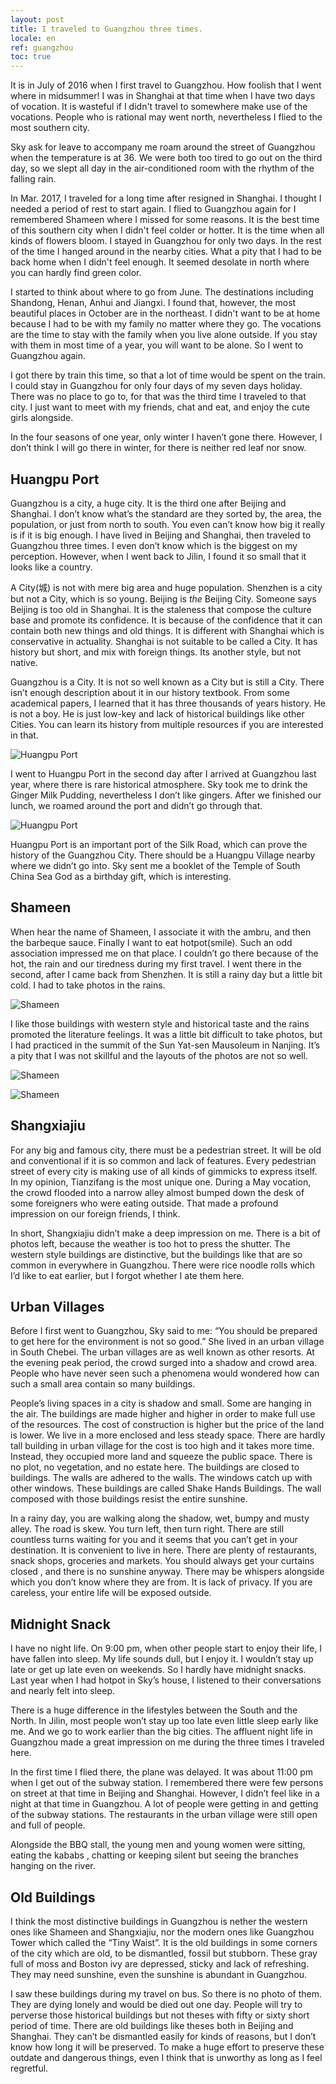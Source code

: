```yaml
---
layout: post
title: I traveled to Guangzhou three times.
locale: en
ref: guangzhou
toc: true
---
```

It is in July of 2016 when I first travel to Guangzhou. How foolish that I went where in midsummer! I was in Shanghai at that time when I have two days of vocation. It is wasteful if I didn't travel to somewhere make use of the vocations. People who is rational may went north, nevertheless I flied to the most southern city.

Sky ask for leave to accompany me roam around the street of Guangzhou when the temperature is at 36.  We were both too tired to go out on the third day, so we slept all day in the air-conditioned room with the rhythm of the falling rain.

In Mar. 2017, I traveled for a long time after resigned in Shanghai. I thought I needed a period of rest to start again.  I flied to Guangzhou again for I remembered Shameen where I missed for some reasons. It is the best time of this southern city when I didn't feel colder or hotter. It is the time when all kinds of flowers bloom. I stayed in Guangzhou for only two days. In the rest of the time I hanged around in the nearby cities. What a pity that I had to be back home when I didn't feel enough. It seemed desolate in north where you can hardly find green color.

I started to think about where to go from June. The destinations including Shandong, Henan, Anhui and Jiangxi. I found that, however, the most beautiful places in October are in the northeast. I didn't want to be at home because I had to be with my family no matter where they go. The vocations are the time to stay with the family when you live alone outside. If you stay with them in most time of a year, you will want to be alone. So I went to Guangzhou again.

I got there by train this time, so that a lot of time would be spent on the train. I could stay in Guangzhou for only four days of my seven days holiday. There was no place to go to, for that was the third time I traveled to that city. I just want to meet with my friends, chat and eat, and enjoy the cute girls alongside.

In the four seasons of one year, only winter I haven’t gone there. However, I don’t think I will go there in winter, for there is neither red leaf nor snow.

## Huangpu Port

Guangzhou is a city, a huge city. It is the third one after Beijing and Shanghai. I don’t know what’s the standard are they sorted by, the area, the population, or just from north to south. You even can’t know how big it really is if it is big enough. I have lived in Beijing and Shanghai, then traveled to Guangzhou three times. I even don’t know which is the biggest on my perception. However, when I went back to Jilin, I found it so small that it looks like a country.

A City(城) is not with mere big area and huge population. Shenzhen is a city but not a City, which is so young. Beijing is *the* Beijing City. Someone says Beijing is too old in Shanghai. It is the staleness that compose the culture base and promote its confidence. It is because of the confidence that it can contain both new things and old things. It is different with Shanghai which is conservative in actuality. Shanghai is not suitable to be called a City. It has history but short, and mix with foreign things. Its another style, but not native.

Guangzhou is a City. It is not so well known as a City but is still a City. There isn’t enough description about it in our history textbook. From some academical papers, I learned that it has three thousands of years history. He is not a boy. He is just low-key and lack of historical buildings like other Cities. You can learn its history from multiple resources if you are interested in that.

![Huangpu Port](/img/guangzhou/huangpugugang2.jpg)

I went to Huangpu Port in the second day after I arrived at Guangzhou last year, where there is rare historical atmosphere. Sky took me to drink the Ginger Milk Pudding, nevertheless I don’t like gingers. After we finished our lunch, we roamed around the port and didn’t go through that.

![Huangpu Port](/img/guangzhou/huangpugugang.jpg)

Huangpu Port is an important port of the Silk Road, which can prove the history of the Guangzhou City. There should be a Huangpu Village nearby where we didn’t go into. Sky sent me a booklet of the Temple of South China Sea God as a birthday gift, which is interesting.

## Shameen

When hear the name of Shameen, I associate it with the ambru, and then the barbeque sauce. Finally I want to eat hotpot(smile). Such an odd association impressed me on that place. I couldn’t go there because of the hot, the rain and our tiredness during my first travel. I went there in the second, after I came back from Shenzhen. It is still a rainy day but a little bit cold. I had to take photos in the rains.

![Shameen](/img/guangzhou/shamian3.jpg)

I like those buildings with western style and historical taste and the rains promoted the literature feelings. It was a little bit difficult to take photos, but I had practiced in the summit of the Sun Yat-sen Mausoleum in Nanjing. It’s a pity that I was not skillful and the layouts of the photos are not so well.

![Shameen](/img/guangzhou/shamian1.jpg)

![Shameen](/img/guangzhou/shamian2.jpg)

## Shangxiajiu

For any big and famous city, there must be a pedestrian street. It will be old and conventional if it is so common and lack of features. Every pedestrian street of every city is making use of all kinds of gimmicks to express itself. In my opinion, Tianzifang is the most unique one. During a May vocation, the crowd flooded into a narrow alley almost bumped down the desk of some foreigners who were eating outside. That made a profound impression on our foreign friends, I think.

In short, Shangxiajiu didn’t make a deep impression on me. There is a bit of photos left, because the weather is too hot to press the shutter. The western style buildings are distinctive, but the buildings like that are so common in everywhere in Guangzhou. There were rice noodle rolls which I’d like to eat earlier, but I forgot whether I ate them here.

## Urban Villages

Before I first went to Guangzhou, Sky said to me: “You should be prepared to get here for the environment is not so good.” She lived in an urban village in South Chebei. The urban villages are as well known as other resorts. At the evening peak period, the crowd surged into a shadow and crowd area. People who have never seen such a phenomena would wondered  how can such a small area contain so many buildings.

People’s living spaces in a city is shadow and small. Some are hanging in the air. The buildings are made higher and higher in order to make full use of the resources. The cost of construction is higher but the price of the land is lower. We live in a more enclosed and less steady space. There are hardly tall building in urban village for the cost is too high and it takes more time. Instead, they occupied more land and squeeze the public space. There is no plot, no vegetation, and no estate here. The buildings are closed to buildings. The walls are adhered to the walls. The windows catch up with other windows. These buildings are called Shake Hands Buildings. The wall composed with those buildings resist the entire sunshine.

In a rainy day, you are walking along the shadow, wet, bumpy and musty alley. The road is skew. You turn left, then turn right. There are still countless turns waiting for you and it seems that you can’t get in your destination. It is convenient to live in here. There are plenty of restaurants, snack shops, groceries and markets. You should always get your curtains closed , and there is no sunshine anyway. There may be whispers alongside which you don’t know where they are from. It is lack of privacy. If you are careless, your entire life will be exposed outside.

## Midnight Snack

I have no night life. On 9:00 pm, when other people start to enjoy their life, I have fallen into sleep. My life sounds dull, but I enjoy it. I wouldn’t stay up late or get up late even on weekends. So I hardly have midnight snacks. Last year when I had hotpot in Sky’s house, I listened to their conversations and nearly felt into sleep.

There is a huge difference in the lifestyles between the South and the North. In Jilin, most people won’t stay up too late even little sleep early like me. And we go to work earlier than the big cities. The affluent night life in Guangzhou made a great impression on me during the three times I traveled here.

In the first time I flied there, the plane was delayed. It was about 11:00 pm when I get out of the subway station. I remembered there were few persons on street at that time in Beijing and Shanghai. However, I didn’t feel like in a night at that time in Guangzhou. A lot of people were getting in and getting of the subway stations. The restaurants in the urban village were still open and full of people.

Alongside the BBQ stall, the young men and young women were sitting, eating the kababs , chatting or keeping silent but seeing the branches hanging on the river.

## Old Buildings

I think the most distinctive buildings in Guangzhou is nether the western ones like Shameen and Shangxiajiu, nor the modern ones like Guangzhou Tower which called the “Tiny Waist”. It is the old buildings in some corners of the city which are old, to be dismantled, fossil but stubborn. These gray full of moss and Boston ivy are depressed, sticky and lack of refreshing. They may need sunshine, even the sunshine is abundant in Guangzhou.

I saw these buildings during my travel on bus. So there is no photo of them. They are dying lonely and would be died out one day. People will try to perverse those historical buildings but not theses with fifty or sixty short period of time. There are old buildings like theses both in Beijing and Shanghai. They can’t be dismantled easily for kinds of reasons, but I don’t know how long it will be preserved. To make a huge effort to preserve these outdate and dangerous things, even I think that is unworthy as long as I feel regretful.

